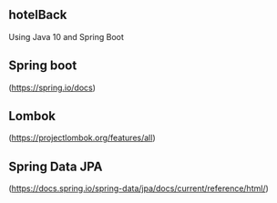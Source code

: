 ## hotelBack

Using Java 10 and Spring Boot

## Spring boot

(https://spring.io/docs)

## Lombok

(https://projectlombok.org/features/all)

## Spring Data JPA

(https://docs.spring.io/spring-data/jpa/docs/current/reference/html/)